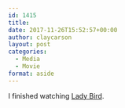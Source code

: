 ```yaml
---
id: 1415
title: 
date: 2017-11-26T15:52:57+00:00
author: claycarson
layout: post
categories: 
  - Media
  - Movie
format: aside
---
```

I finished watching [Lady Bird](https://trailers.apple.com/trailers/independent/lady-bird/).